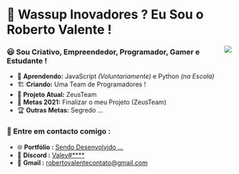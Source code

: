 # 👋 Wassup Inovadores ? Eu Sou o Roberto Valente !

<img align='right' src="https://cdn.discordapp.com/attachments/687666702292746464/823585735004127283/Valey.jpg">

### 😃 Sou Criativo, Empreendedor, Programador, Gamer e Estudante !
- 🌲 **Aprendendo:** JavaScript *(Voluntariamente)* e Python *(na Escola)*
- 🏗️ **Criando:** Uma Team de Programadores !
- 🚧 **Projeto Atual:** ZeusTeam
- 🥳 **Metas 2021:** Finalizar o meu Projeto (ZeusTeam)
- 🏆 **Outras Metas:** Segredo ...

### 📢 Entre em contacto comigo :
- 🌐 **Portfólio :** [Sendo Desenvolvido ...](https://valey.studio)
- 📌 **Discord :** [Valey#****](https://discord.com/users/381780035784409088)
- 📨 **Gmail :** [robertovalentecontato@gmail.com](mailto:robertovalentecontato@gmail.com)
